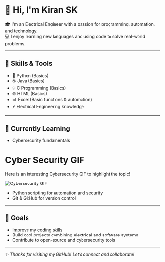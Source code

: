 # 👋 Hi, I'm Kiran SK

🎓 I'm an Electrical Engineer with a passion for programming, automation, and technology.  
💻 I enjoy learning new languages and using code to solve real-world problems.

---

## 🔧 Skills & Tools

- 🐍 Python (Basics)
- ☕ Java (Basics)
- 💡 C Programming (Basics)
- 🌐 HTML (Basics)
- 📊 Excel (Basic functions & automation)
- ⚡ Electrical Engineering knowledge

---

## 🌱 Currently Learning

- Cybersecurity fundamentals
# Cyber Security GIF

Here is an interesting Cybersecurity GIF to highlight the topic!

![Cybersecurity GIF](https://github.com/your-username/your-repository-name/raw/main/assets/your-gif-name.gif)

 
- Python scripting for automation and security  
- Git & GitHub for version control  

---

## 🚀 Goals

- Improve my coding skills  
- Build cool projects combining electrical and software systems  
- Contribute to open-source and cybersecurity tools

---

_✨ Thanks for visiting my GitHub! Let’s connect and collaborate!_
